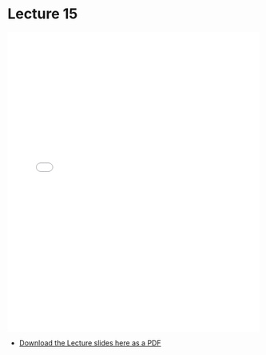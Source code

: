 # Lecture 15

<div>
<iframe src="../../102_lec15.pdf" width="100%" height="600px" frameBorder="0"> </iframe>
</div>

- [Download the Lecture slides here as a PDF](../../102_lec15.pdf)